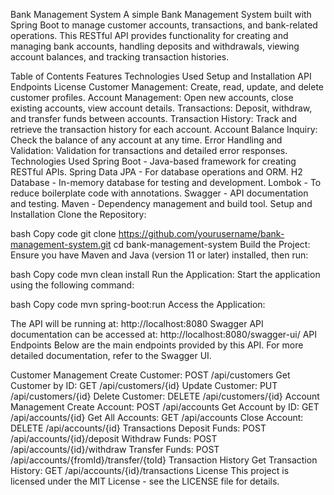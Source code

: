 Bank Management System
A simple Bank Management System built with Spring Boot to manage customer accounts, transactions, and bank-related operations. This RESTful API provides functionality for creating and managing bank accounts, handling deposits and withdrawals, viewing account balances, and tracking transaction histories.

Table of Contents
Features
Technologies Used
Setup and Installation
API Endpoints
License
Customer Management: Create, read, update, and delete customer profiles.
Account Management: Open new accounts, close existing accounts, view account details.
Transactions: Deposit, withdraw, and transfer funds between accounts.
Transaction History: Track and retrieve the transaction history for each account.
Account Balance Inquiry: Check the balance of any account at any time.
Error Handling and Validation: Validation for transactions and detailed error responses.
Technologies Used
Spring Boot - Java-based framework for creating RESTful APIs.
Spring Data JPA - For database operations and ORM.
H2 Database - In-memory database for testing and development.
Lombok - To reduce boilerplate code with annotations.
Swagger - API documentation and testing.
Maven - Dependency management and build tool.
Setup and Installation
Clone the Repository:

bash
Copy code
git clone https://github.com/yourusername/bank-management-system.git
cd bank-management-system
Build the Project: Ensure you have Maven and Java (version 11 or later) installed, then run:

bash
Copy code
mvn clean install
Run the Application: Start the application using the following command:

bash
Copy code
mvn spring-boot:run
Access the Application:

The API will be running at: http://localhost:8080
Swagger API documentation can be accessed at: http://localhost:8080/swagger-ui/
API Endpoints
Below are the main endpoints provided by this API. For more detailed documentation, refer to the Swagger UI.

Customer Management
Create Customer: POST /api/customers
Get Customer by ID: GET /api/customers/{id}
Update Customer: PUT /api/customers/{id}
Delete Customer: DELETE /api/customers/{id}
Account Management
Create Account: POST /api/accounts
Get Account by ID: GET /api/accounts/{id}
Get All Accounts: GET /api/accounts
Close Account: DELETE /api/accounts/{id}
Transactions
Deposit Funds: POST /api/accounts/{id}/deposit
Withdraw Funds: POST /api/accounts/{id}/withdraw
Transfer Funds: POST /api/accounts/{fromId}/transfer/{toId}
Transaction History
Get Transaction History: GET /api/accounts/{id}/transactions
License
This project is licensed under the MIT License - see the LICENSE file for details.

